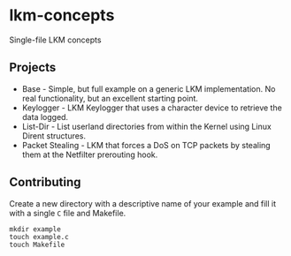 # lkm-concepts
Single-file LKM concepts

## Projects

* Base - Simple, but full example on a generic LKM implementation. No real functionality, but an excellent starting point.
* Keylogger - LKM Keylogger that uses a character device to retrieve the data logged.
* List-Dir - List userland directories from within the Kernel using Linux Dirent structures.
* Packet Stealing - LKM that forces a DoS on TCP packets by stealing them at the Netfilter prerouting hook.

## Contributing

Create a new directory with a descriptive name of your example and fill it with a single `C` file and Makefile.

```
mkdir example
touch example.c
touch Makefile
```

